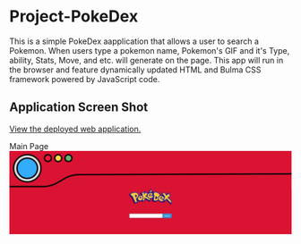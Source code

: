 # Project-PokeDex
This is a simple PokeDex aapplication that allows a user to search a Pokemon. When users type a pokemon name, Pokemon's GIF and it's Type, ability, Stats, Move, and etc. will generate on the page. This app will run in the browser and feature dynamically updated HTML and Bulma CSS framework powered by JavaScript code. 

## Application Screen Shot
[View the deployed web application.]()

Main Page
<img src="images/PokeDex Main 01.jpg" alt="PokeDex Main Page">

